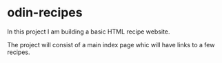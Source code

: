 # odin-recipes
In this project I am building a basic HTML recipe website.

The project will consist of a main index page whic will have links to a few recipes.
